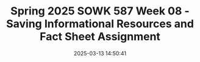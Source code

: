 ---
layout: single_presentation
name: spring-2025-sowk-587-week-08-saving-informational-resources-and-fact-sheet-assignment.md
title: "Spring 2025 SOWK 587 Week 08 - Saving Informational Resources and Fact Sheet Assignment"
date:  2025-03-13 14:50:41
presentation_id: cwMqJ7
permalink: /cwMqJ7/
redirect_from:
  - /presentations/cwMqJ7/spring-2025-sowk-587-week-08-saving-informational-resources-and-fact-sheet-assignment
slides: 
  - slide_name: deck-cwMqJ7-large-0.jpeg
    slide_alt: "Slide displaying text: 'Saving Informational Resources and Fact Sheet Assignment, Spring 2025 SOWK 587 Week 08.' Background has abstract dark wave patterns. Author: Jacob Campbell, Ph.D. LICSW at Heritage University."
  - slide_name: deck-cwMqJ7-large-1.jpeg
    slide_alt: "Slide titled 'Week 08 Agenda and Learning Objectives' features:- **Agenda:**  - Content for week eight  - Saving informational resources  - School-related problem fact sheet- **Learning Objectives:**  - Identify and define school-related problems social workers encounter.  - Understand various resources for addressing school-related challenges.  - Evaluate community resource integration for wraparound services.  - Demonstrate skills in collecting and organizing informational resources."
  - slide_name: deck-cwMqJ7-large-2.jpeg
    slide_alt: "Slide lists 'Week 08 Content' activities: reading Chapter 8, replying in small group forums, and tackling topics like problem defining, resource sharing, intersection of resources and practices, and textbook questions."
  - slide_name: deck-cwMqJ7-large-3.jpeg
    slide_alt: "Slide with the title 'Demonstration' in white text on a dark background. It lists 'Obsidian informational resources' and 'Physical notebooks' over abstract, wavy blue shapes."
  - slide_name: deck-cwMqJ7-large-4.jpeg
    slide_alt: "A presentation slide features a rubric for a school-related problem fact sheet. It includes criteria like a problem description, interventions, resources, and scholarly references. Text emphasizes research and communication skills."
  - slide_name: deck-cwMqJ7-large-5.jpeg
    slide_alt: "The image shows a rubric for a school-related problem fact sheet. It lists criteria: defining the problem, strategies, product accessibility, scholarship grounding, APA standards, and assignment alignment, each with descriptions of 'Highly Developed' execution."
presentation_description_md: >
  There%20is%20a%20wide%20range%20of%20school-related%20problems%20that%20social%20workers%20can%20assist%20in%20addressing%20through%20evidence-based%20practices%20and%20community,%20human,%20and%20technological%20resources.%20Week%20eight,%20an%20asynchronous%20week,%20is%20designed%20to%20support%20students%20in%20gaining%20a%20more%20well-defined%20understanding%20of%20problems%20and%20awareness%20of%20resources%20that%20can%20help%20address%20these%20problems.%20Students%20will%20read%20chapter%20eight%20of%20Jarolmen%20and%20Batista-Thomas%20(2023),%20which%20reviews%20issues%20critical%20for%20school%20social%20workers.%20Students%20engage%20in%20forums%20related%20to%20sharing%20their%20experiences%20of%20problems,%20exploring%20a%20broad%20range%20of%20resources.%20The%20lecture%20video%20for%20students%20this%20week%20includes%20practical%20content%20about%20saving%20resources%20to%20share%20with%20clients%20and%20colleagues%20and%20the%20fact%20sheet%20assignment.%0A%0AThe%20agenda%20for%20the%20lecture%20video%20is%20as%20follows:%0A%0A-%20Content%20for%20week%20eight%0A-%20Saving%20informational%20resources%0A-%20School-related%20problem%20fact%20sheet%0A%0AThe%20learning%20objectives%20for%20week%20eight%20include:%0A%0A-%20Identify%20and%20define%20school-related%20problems%20social%20workers%20commonly%20encounter.%0A-%20Demonstrate%20an%20understanding%20of%20various%20resources%20(human,%20community,%20and%20technological)%20that%20can%20be%20leveraged%20to%20address%20school-related%20challenges.%0A-%20Evaluate%20strategies%20for%20effectively%20integrating%20community%20resources%20into%20school%20settings%20to%20provide%20wraparound%20services,%20particularly%20in%20rural%20and%20small%20district%20contexts.%0A-%20Demonstrate%20practical%20skills%20in%20collecting,%20organizing,%20and%20sharing%20informational%20resources%20valuable%20for%20professional%20social%20work%20practice%20in%20schools.
downloadable_slides: deck-cwMqJ7.pdf
slides_count: 6
header:
  teaser: deck-cwMqJ7-thumb-0.jpeg
presentation_video: "https://heritage.hosted.panopto.com/Panopto/Pages/Embed.aspx?id=11ca1667-a6fb-4b09-a293-b29f0164df5e&autoplay=false&offerviewer=true&showtitle=true&showbrand=true&captions=false&interactivity=all"
location: "Heritage University"
tags:
  - Heritage University
  - MSW Program
  - SOWK 587
---